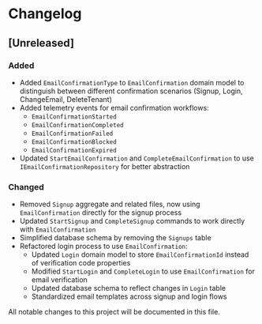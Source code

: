 # Changelog

## [Unreleased]

### Added
- Added `EmailConfirmationType` to `EmailConfirmation` domain model to distinguish between different confirmation scenarios (Signup, Login, ChangeEmail, DeleteTenant)
- Added telemetry events for email confirmation workflows:
  - `EmailConfirmationStarted`
  - `EmailConfirmationCompleted`
  - `EmailConfirmationFailed`
  - `EmailConfirmationBlocked`
  - `EmailConfirmationExpired`
- Updated `StartEmailConfirmation` and `CompleteEmailConfirmation` to use `IEmailConfirmationRepository` for better abstraction

### Changed
- Removed `Signup` aggregate and related files, now using `EmailConfirmation` directly for the signup process
- Updated `StartSignup` and `CompleteSignup` commands to work directly with `EmailConfirmation`
- Simplified database schema by removing the `Signups` table
- Refactored login process to use `EmailConfirmation`:
  - Updated `Login` domain model to store `EmailConfirmationId` instead of verification code properties
  - Modified `StartLogin` and `CompleteLogin` to use `EmailConfirmation` for email verification
  - Updated database schema to reflect changes in `Login` table
  - Standardized email templates across signup and login flows

All notable changes to this project will be documented in this file.
